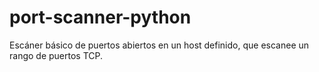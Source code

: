 # port-scanner-python
Escáner básico de puertos abiertos en un host definido, que escanee un rango de puertos TCP.

